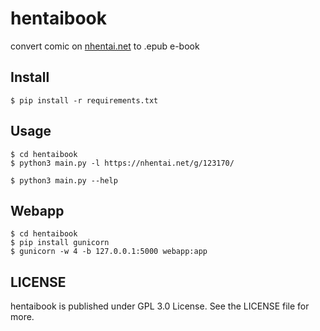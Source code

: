 # hentaibook
convert  comic on [nhentai.net](https://nhentai.net) to .epub e-book

## Install

``` Shell
$ pip install -r requirements.txt
```

## Usage

``` Shell
$ cd hentaibook
$ python3 main.py -l https://nhentai.net/g/123170/

$ python3 main.py --help
```

## Webapp

```Shell
$ cd hentaibook 
$ pip install gunicorn
$ gunicorn -w 4 -b 127.0.0.1:5000 webapp:app
```

## LICENSE

hentaibook is published under GPL 3.0 License. See the LICENSE file for more.